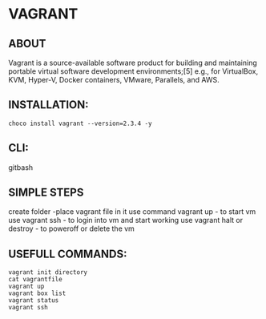 # VAGRANT
## ABOUT
Vagrant is a source-available software product for building and maintaining portable virtual software development environments;[5] e.g., for VirtualBox, KVM, Hyper-V, Docker containers, VMware, Parallels, and AWS.

## INSTALLATION:
    choco install vagrant --version=2.3.4 -y
## CLI:
gitbash
  
## SIMPLE STEPS
create folder               -place vagrant file in it
use command vagrant up    - to start vm
use vagrant ssh             - to login into vm and start working
use vagrant halt or destroy - to poweroff or delete the vm
  
## USEFULL COMMANDS:
    vagrant init directory
    cat vagrantfile
    vagrant up
    vagrant box list
    vagrant status
    vagrant ssh
